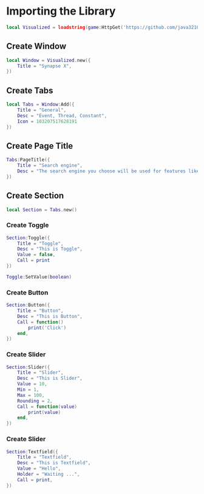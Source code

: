 # Importing the Library
```lua
local Visualized = loadstring(game:HttpGet('https://github.com/java3210/Visualized/blob/main/main/dowload.lua?raw=true', true))()
```
## Create Window
```lua
local Window = Visualized.new({
	Title = "Synapse X",
})
```

## Create Tabs
```lua
local Tabs = Window:Add({
	Title = "General",
	Desc = "Event, Thread, Constant",
	Icon = 103207517628191
})
```

## Create Page Title
```lua
Tabs:PageTitle({
	Title = "Search engine",
	Desc = "The search engine you choose will be used for features like searching from the address bar and from images on web pages. Learn more"
})
```

## Create Section
```lua
local Section = Tabs.new()
```

### Create Toggle
```lua
Section:Toggle({
	Title = "Toggle",
	Desc = "This is Toggle",
	Value = false,
	Call = print
})

Toggle:SetValue(boolean)
```

### Create Button
```lua
Section:Button({
	Title = "Button",
	Desc = "This is Button",
	Call = function()
		print('Click')
	end,
})
```

### Create Slider
```lua
Section:Slider({
	Title = "Slider",
	Desc = "This is Slider",
	Value = 10,
	Min = 1,
	Max = 100,
	Rounding = 2,
	Call = function(value)
		print(value)
	end,
})
```

### Create Slider
```lua
Section:Textfield({
	Title = "Textfield",
	Desc = "This is Textfield",
	Value = "Hello",
	Holder = "Waiting ...",
	Call = print,
})
```
